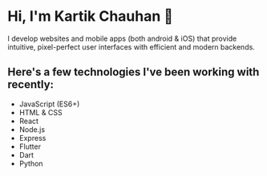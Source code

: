 # Hi, I'm Kartik Chauhan 👋

I develop websites and mobile apps (both android & iOS) that provide intuitive, pixel-perfect user interfaces with efficient and modern backends.

## Here's a few technologies I've been working with recently:
- JavaScript (ES6+)
- HTML & CSS
- React
- Node.js
- Express
- Flutter
- Dart
- Python
